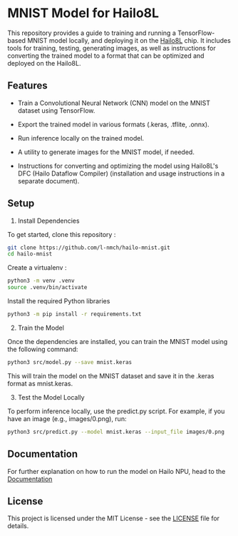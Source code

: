 # MNIST Model for Hailo8L

This repository provides a guide to training and running a TensorFlow-based MNIST model locally, and deploying it on the [Hailo8L](https://www.raspberrypi.com/products/ai-hat/) chip. It includes tools for training, testing, generating images, as well as instructions for converting the trained model to a format that can be optimized and deployed on the Hailo8L.

## Features

- Train a Convolutional Neural Network (CNN) model on the MNIST dataset using TensorFlow.

- Export the trained model in various formats (.keras, .tflite, .onnx).

- Run inference locally on the trained model.

- A utility to generate images for the MNIST model, if needed.

- Instructions for converting and optimizing the model using Hailo8L's DFC (Hailo Dataflow Compiler) (installation and usage instructions in a separate document).

## Setup

1. Install Dependencies

To get started, clone this repository :

```sh
git clone https://github.com/l-nmch/hailo-mnist.git
cd hailo-mnist
```

Create a virtualenv :

```sh
python3 -m venv .venv
source .venv/bin/activate
```

Install the required Python libraries

```sh
python3 -m pip install -r requirements.txt
```

2. Train the Model

Once the dependencies are installed, you can train the MNIST model using the following command:

```sh
python3 src/model.py --save mnist.keras
```

This will train the model on the MNIST dataset and save it in the .keras format as mnist.keras.

3. Test the Model Locally

To perform inference locally, use the predict.py script. For example, if you have an image (e.g., images/0.png), run:

```sh
python3 src/predict.py --model mnist.keras --input_file images/0.png
```

## Documentation

For further explanation on how to run the model on Hailo NPU, head to the [Documentation](./docs/README.md)

## License

This project is licensed under the MIT License - see the [LICENSE](./LICENSE) file for details.
